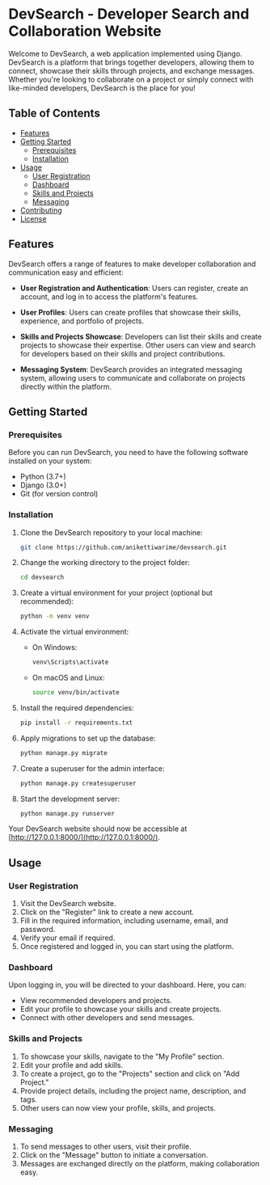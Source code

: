 # DevSearch - Developer Search and Collaboration Website

Welcome to DevSearch, a web application implemented using Django. DevSearch is a platform that brings together developers, allowing them to connect, showcase their skills through projects, and exchange messages. Whether you're looking to collaborate on a project or simply connect with like-minded developers, DevSearch is the place for you!

## Table of Contents

- [Features](#features)
- [Getting Started](#getting-started)
  - [Prerequisites](#prerequisites)
  - [Installation](#installation)
- [Usage](#usage)
  - [User Registration](#user-registration)
  - [Dashboard](#dashboard)
  - [Skills and Projects](#skills-and-projects)
  - [Messaging](#messaging)
- [Contributing](#contributing)
- [License](#license)

## Features

DevSearch offers a range of features to make developer collaboration and communication easy and efficient:

- **User Registration and Authentication**: Users can register, create an account, and log in to access the platform's features.

- **User Profiles**: Users can create profiles that showcase their skills, experience, and portfolio of projects.

- **Skills and Projects Showcase**: Developers can list their skills and create projects to showcase their expertise. Other users can view and search for developers based on their skills and project contributions.

- **Messaging System**: DevSearch provides an integrated messaging system, allowing users to communicate and collaborate on projects directly within the platform.

## Getting Started

### Prerequisites

Before you can run DevSearch, you need to have the following software installed on your system:

- Python (3.7+)
- Django (3.0+)
- Git (for version control)

### Installation

1. Clone the DevSearch repository to your local machine:

   ```bash
   git clone https://github.com/anikettiwarime/devsearch.git
   ```

2. Change the working directory to the project folder:

   ```bash
   cd devsearch
   ```

3. Create a virtual environment for your project (optional but recommended):

   ```bash
   python -m venv venv
   ```

4. Activate the virtual environment:

   - On Windows:

     ```bash
     venv\Scripts\activate
     ```

   - On macOS and Linux:

     ```bash
     source venv/bin/activate
     ```

5. Install the required dependencies:

   ```bash
   pip install -r requirements.txt
   ```

6. Apply migrations to set up the database:

   ```bash
   python manage.py migrate
   ```

7. Create a superuser for the admin interface:

   ```bash
   python manage.py createsuperuser
   ```

8. Start the development server:

   ```bash
   python manage.py runserver
   ```

Your DevSearch website should now be accessible at [http://127.0.0.1:8000/](http://127.0.0.1:8000/).

## Usage

### User Registration

1. Visit the DevSearch website.
2. Click on the "Register" link to create a new account.
3. Fill in the required information, including username, email, and password.
4. Verify your email if required.
5. Once registered and logged in, you can start using the platform.

### Dashboard

Upon logging in, you will be directed to your dashboard. Here, you can:

- View recommended developers and projects.
- Edit your profile to showcase your skills and create projects.
- Connect with other developers and send messages.

### Skills and Projects

1. To showcase your skills, navigate to the "My Profile" section.
2. Edit your profile and add skills.
3. To create a project, go to the "Projects" section and click on "Add Project."
4. Provide project details, including the project name, description, and tags.
5. Other users can now view your profile, skills, and projects.

### Messaging

1. To send messages to other users, visit their profile.
2. Click on the "Message" button to initiate a conversation.
3. Messages are exchanged directly on the platform, making collaboration easy.

